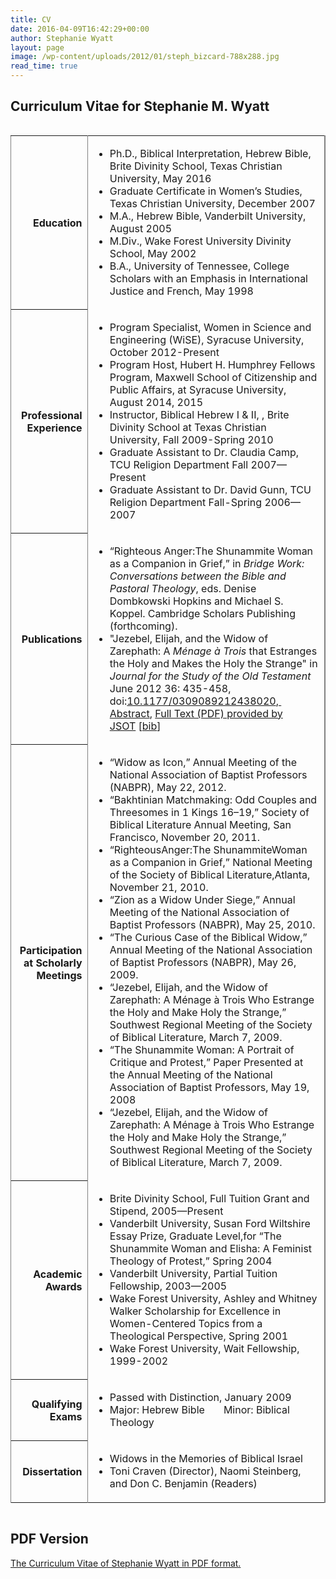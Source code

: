 ```yaml
---
title: CV
date: 2016-04-09T16:42:29+00:00
author: Stephanie Wyatt
layout: page
image: /wp-content/uploads/2012/01/steph_bizcard-788x288.jpg
read_time: true
---
```

<h2>Curriculum Vitae for Stephanie M. Wyatt</h2>
<div style="overflow-x: auto;">
<table border="1" width="797" frame="rhs" rules="cols" cellspacing="3" cellpadding="2">
<tbody>
<tr>
<th scope="row">
<div align="right">Education</div></th>
<td>
<ul id="cv">
 	<li>Ph.D., Biblical Interpretation, Hebrew Bible, Brite Divinity School, Texas Christian University, May 2016</li>
 	<li>Graduate Certificate in Women’s Studies, Texas Christian University, December 2007</li>
 	<li>M.A., Hebrew Bible, Vanderbilt University, August 2005</li>
 	<li>M.Div., Wake Forest University Divinity School, May 2002</li>
 	<li>B.A., University of Tennessee, College Scholars with an Emphasis in International Justice and French, May 1998</li>
</ul>
</td>
</tr>
<tr>
<th scope="row">
<div align="right">Professional Experience</div></th>
<td>
<ul id="cv">
 	<li>Program Specialist, Women in Science and Engineering (WiSE), Syracuse University, October 2012-Present</li>
 	<li>Program Host, Hubert H. Humphrey Fellows Program, Maxwell School of Citizenship and Public Affairs, at Syracuse University, August 2014, 2015</li>
 	<li>Instructor, Biblical Hebrew I &amp; II, , Brite Divinity School at Texas Christian University, Fall 2009-Spring 2010</li>
 	<li>Graduate Assistant to Dr. Claudia Camp, TCU Religion Department Fall 2007—Present</li>
 	<li>Graduate Assistant to Dr. David Gunn, TCU Religion Department Fall-Spring 2006—2007</li>
</ul>
</td>
</tr>
<tr>
<th scope="row">
<div align="right">Publications</div></th>
<td>
<ul id="cv">
 	<li>“Righteous Anger:The Shunammite Woman as a Companion in Grief,” in <em>Bridge Work: Conversations between the Bible and Pastoral Theology</em>, eds. Denise Dombkowski Hopkins and Michael S. Koppel. Cambridge Scholars Publishing (forthcoming).</li>
 	<li>"Jezebel, Elijah, and the Widow of Zarephath: A <em>Ménage à Trois</em> that Estranges the Holy and Makes the Holy the Strange" in <em>Journal for the Study of the Old Testament</em> June 2012 36: 435-458, doi:<a href="http://dx.doi.org/10.1177/0309089212438020" target="_blank" rel="noopener">10.1177/0309089212438020</a>,<a title="Abstract of Stephanie M. Wyatt: Jezebel, Elijah, and the Widow of Zarephath: A Ménage à Trois that Estranges the Holy and Makes the Holy the Strange" href="http://jot.sagepub.com/content/36/4/435.abstract" target="_blank" rel="noopener">  Abstract</a>, <a title="Full Text (PDF) by JSOT of: Stephanie M. Wyatt: Jezebel, Elijah, and the Widow of Zarephath: A Ménage à Trois that Estranges the Holy and Makes the Holy the Strange" href="http://jot.sagepub.com/content/36/4/435.full.pdf+html" target="_blank" rel="noopener">Full Text (PDF) provided by JSOT</a> [<a href="http://stephaniewyatt.net/wyatt_JSOT_Citation/Wyatt_JSOT_Jezebel_Elijah_and_the_Widow_of_Zarephath_bibtex.bib">bib</a>]</li>
</ul>
</td>
</tr>
<tr>
<th scope="row">
<div align="right">Participation at Scholarly Meetings</div></th>
<td>
<ul id="cv">
 	<li>“Widow as Icon,” Annual Meeting of the National Association of Baptist Professors (NABPR), May 22, 2012.</li>
 	<li>“Bakhtinian Matchmaking: Odd Couples and Threesomes in 1 Kings 16–19,” Society of Biblical Literature Annual Meeting, San Francisco, November 20, 2011.</li>
 	<li>“RighteousAnger:The ShunammiteWoman as a Companion in Grief,” National Meeting of the Society of Biblical Literature,Atlanta, November 21, 2010.</li>
 	<li>“Zion as a Widow Under Siege,” Annual Meeting of the National Association of Baptist Professors (NABPR), May 25, 2010.</li>
 	<li>“The Curious Case of the Biblical Widow,” Annual Meeting of the National Association of Baptist Professors (NABPR), May 26, 2009.</li>
 	<li>“Jezebel, Elijah, and the Widow of Zarephath: A Ménage à Trois Who Estrange the Holy and Make Holy the Strange,” Southwest Regional Meeting of the Society of Biblical Literature, March 7, 2009.</li>
 	<li>“The Shunammite Woman: A Portrait of Critique and Protest,” Paper Presented at the Annual Meeting of the National Association of Baptist Professors, May 19, 2008</li>
 	<li>“Jezebel, Elijah, and the Widow of Zarephath: A Ménage à Trois Who Estrange the Holy and Make Holy the Strange,” Southwest Regional Meeting of the Society of Biblical Literature, March 7, 2009.</li>
</ul>
</td>
</tr>
<tr>
<th scope="row">
<div align="right">Academic Awards</div></th>
<td>
<ul id="cv">
 	<li>Brite Divinity School, Full Tuition Grant and Stipend, 2005—Present</li>
 	<li>Vanderbilt University, Susan Ford Wiltshire Essay Prize, Graduate Level,for
“The Shunammite Woman and Elisha: A Feminist Theology of Protest,” Spring 2004</li>
 	<li>Vanderbilt University, Partial Tuition Fellowship, 2003—2005</li>
 	<li>Wake Forest University, Ashley and Whitney Walker Scholarship for Excellence in Women-Centered Topics from a Theological Perspective, Spring 2001</li>
 	<li>Wake Forest University, Wait Fellowship, 1999-2002</li>
</ul>
</td>
</tr>
<tr>
<th scope="row">
<div align="right">Qualifying Exams</div></th>
<td>
<ul id="cv">
 	<li>Passed with Distinction, January 2009</li>
 	<li>Major: Hebrew Bible       Minor: Biblical Theology</li>
</ul>
</td>
</tr>
<tr>
<th scope="row">
<div align="right">Dissertation</div></th>
<td>
<ul id="cv">
 	<li>Widows in the Memories of Biblical Israel</li>
 	<li>Toni Craven (Director), Naomi Steinberg, and Don C. Benjamin (Readers)</li>
</ul>
</td>
</tr>
</tbody>
</table>
</div>
<h2>PDF Version</h2>
<a href="http://stephaniewyatt.net/wp-content/uploads/Stephanie_Wyatt_CV_3_3_2016.pdf" target="_blank" rel="noopener">The Curriculum Vitae of Stephanie Wyatt in PDF format.</a>

&nbsp;
